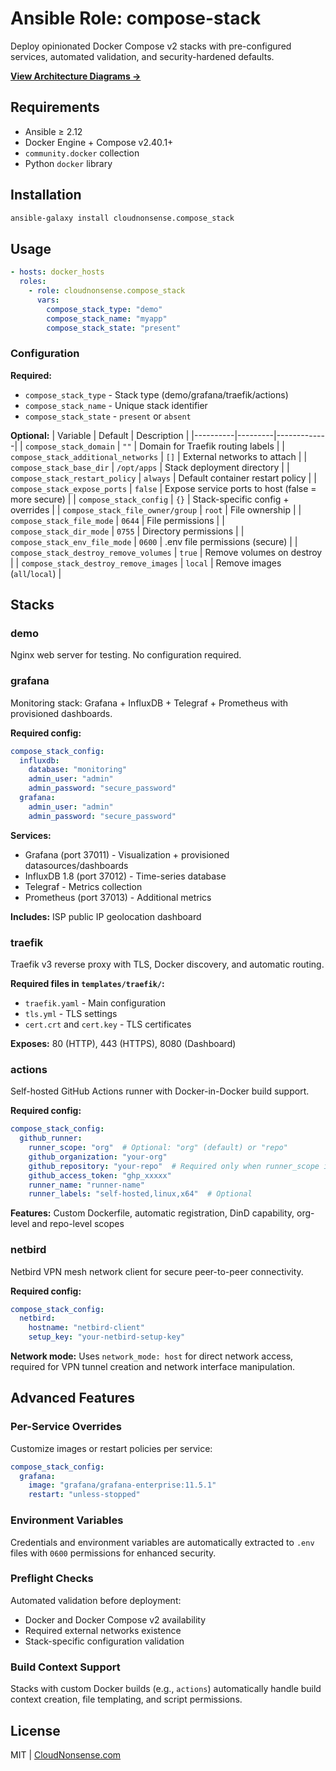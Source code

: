 # Ansible Role: compose-stack

Deploy opinionated Docker Compose v2 stacks with pre-configured services, automated validation, and security-hardened defaults.

**[View Architecture Diagrams →](docs/architecture.md)**

## Requirements

- Ansible ≥ 2.12
- Docker Engine + Compose v2.40.1+
- `community.docker` collection
- Python `docker` library

## Installation

```bash
ansible-galaxy install cloudnonsense.compose_stack
```

## Usage

```yaml
- hosts: docker_hosts
  roles:
    - role: cloudnonsense.compose_stack
      vars:
        compose_stack_type: "demo"
        compose_stack_name: "myapp"
        compose_stack_state: "present"
```

### Configuration

**Required:**
- `compose_stack_type` - Stack type (demo/grafana/traefik/actions)
- `compose_stack_name` - Unique stack identifier
- `compose_stack_state` - `present` or `absent`

**Optional:**
| Variable | Default | Description |
|----------|---------|-------------|
| `compose_stack_domain` | `""` | Domain for Traefik routing labels |
| `compose_stack_additional_networks` | `[]` | External networks to attach |
| `compose_stack_base_dir` | `/opt/apps` | Stack deployment directory |
| `compose_stack_restart_policy` | `always` | Default container restart policy |
| `compose_stack_expose_ports` | `false` | Expose service ports to host (false = more secure) |
| `compose_stack_config` | `{}` | Stack-specific config + overrides |
| `compose_stack_file_owner/group` | `root` | File ownership |
| `compose_stack_file_mode` | `0644` | File permissions |
| `compose_stack_dir_mode` | `0755` | Directory permissions |
| `compose_stack_env_file_mode` | `0600` | .env file permissions (secure) |
| `compose_stack_destroy_remove_volumes` | `true` | Remove volumes on destroy |
| `compose_stack_destroy_remove_images` | `local` | Remove images (`all`/`local`) |

## Stacks

### demo

Nginx web server for testing. No configuration required.

### grafana

Monitoring stack: Grafana + InfluxDB + Telegraf + Prometheus with provisioned dashboards.

**Required config:**
```yaml
compose_stack_config:
  influxdb:
    database: "monitoring"
    admin_user: "admin"
    admin_password: "secure_password"
  grafana:
    admin_user: "admin"
    admin_password: "secure_password"
```

**Services:**
- Grafana (port 37011) - Visualization + provisioned datasources/dashboards
- InfluxDB 1.8 (port 37012) - Time-series database
- Telegraf - Metrics collection
- Prometheus (port 37013) - Additional metrics

**Includes:** ISP public IP geolocation dashboard

### traefik

Traefik v3 reverse proxy with TLS, Docker discovery, and automatic routing.

**Required files in `templates/traefik/`:**
- `traefik.yaml` - Main configuration
- `tls.yml` - TLS settings
- `cert.crt` and `cert.key` - TLS certificates

**Exposes:** 80 (HTTP), 443 (HTTPS), 8080 (Dashboard)

### actions

Self-hosted GitHub Actions runner with Docker-in-Docker build support.

**Required config:**
```yaml
compose_stack_config:
  github_runner:
    runner_scope: "org"  # Optional: "org" (default) or "repo"
    github_organization: "your-org"
    github_repository: "your-repo"  # Required only when runner_scope is "repo"
    github_access_token: "ghp_xxxxx"
    runner_name: "runner-name"
    runner_labels: "self-hosted,linux,x64"  # Optional
```

**Features:** Custom Dockerfile, automatic registration, DinD capability, org-level and repo-level scopes

### netbird

Netbird VPN mesh network client for secure peer-to-peer connectivity.

**Required config:**
```yaml
compose_stack_config:
  netbird:
    hostname: "netbird-client"
    setup_key: "your-netbird-setup-key"
```

**Network mode:** Uses `network_mode: host` for direct network access, required for VPN tunnel creation and network interface manipulation.

## Advanced Features

### Per-Service Overrides

Customize images or restart policies per service:

```yaml
compose_stack_config:
  grafana:
    image: "grafana/grafana-enterprise:11.5.1"
    restart: "unless-stopped"
```

### Environment Variables

Credentials and environment variables are automatically extracted to `.env` files with `0600` permissions for enhanced security.

### Preflight Checks

Automated validation before deployment:
- Docker and Docker Compose v2 availability
- Required external networks existence
- Stack-specific configuration validation

### Build Context Support

Stacks with custom Docker builds (e.g., `actions`) automatically handle build context creation, file templating, and script permissions.

## License

MIT | [CloudNonsense.com](https://cloudnonsense.com)
